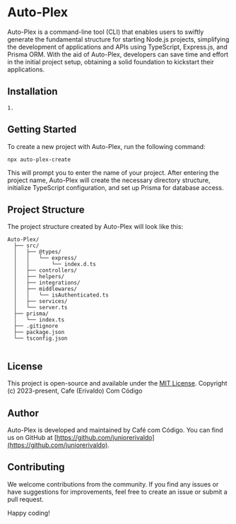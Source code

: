 


# Auto-Plex

Auto-Plex is a command-line tool (CLI) that enables users to swiftly generate the fundamental structure for starting Node.js projects, simplifying the development of applications and APIs using TypeScript, Express.js, and Prisma ORM. With the aid of Auto-Plex, developers can save time and effort in the initial project setup, obtaining a solid foundation to kickstart their applications.

## Installation

```
1. 

```

## Getting Started

To create a new project with Auto-Plex, run the following command:

```
npx auto-plex-create

```

This will prompt you to enter the name of your project. After entering the project name, Auto-Plex will create the necessary directory structure, initialize TypeScript configuration, and set up Prisma for database access.

## Project Structure

The project structure created by Auto-Plex will look like this:

```
Auto-Plex/
  ├── src/
  │   ├── @types/
  │   │   └── express/
  │   │       └── index.d.ts
  │   ├── controllers/
  │   ├── helpers/
  │   ├── integrations/
  │   ├── middlewares/
  │   │   └── isAuthenticated.ts
  │   ├── services/
  │   └── server.ts
  ├── prisma/
  │   └── index.ts
  ├── .gitignore
  ├── package.json
  └── tsconfig.json
  
```

## License

This project is open-source and available under the [MIT License](LICENSE).
Copyright (c) 2023-present, Cafe (Erivaldo) Com Código

## Author

Auto-Plex is developed and maintained by Café com Código. You can find us on GitHub at [https://github.com/juniorerivaldo](https://github.com/juniorerivaldo).

## Contributing

We welcome contributions from the community. If you find any issues or have suggestions for improvements, feel free to create an issue or submit a pull request.

Happy coding!

